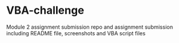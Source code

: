 # VBA-challenge
Module 2 assignment submission repo and assignment submission including README file, screenshots and VBA script files

